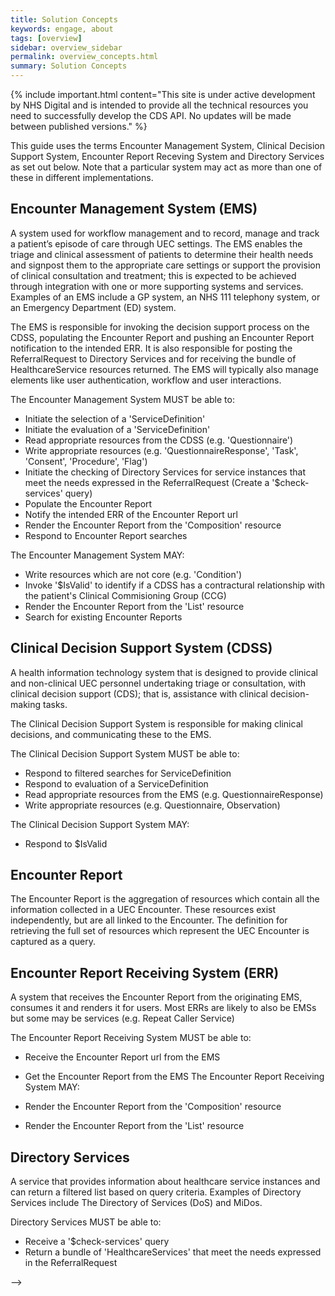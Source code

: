 ```yaml
---
title: Solution Concepts
keywords: engage, about
tags: [overview]
sidebar: overview_sidebar
permalink: overview_concepts.html
summary: Solution Concepts
---
```


{% include important.html content="This site is under active development by NHS Digital and is intended to provide all the technical resources you need to successfully develop the CDS API. No updates will be made between published versions." %}


This guide uses the terms Encounter Management System, Clinical Decision Support System, Encounter Report Receving System and Directory Services as set out below. Note that a particular system may act as more than one of these in different implementations.

## Encounter Management System (EMS) ##
A system used for workflow management and to record, manage and track a patient’s episode of care through UEC settings. The EMS enables the triage and clinical assessment of patients to determine their health needs and signpost them to the appropriate care settings or support the provision of clinical consultation and treatment; this is expected to be achieved through integration with one or more supporting systems and services. Examples of an EMS include a GP system, an NHS 111 telephony system, or an Emergency Department (ED) system.

The EMS is responsible for invoking the decision support process on the CDSS, populating the Encounter Report and pushing an Encounter Report notification to the intended ERR.  It is also responsible for posting the ReferralRequest to Directory Services and for receiving the bundle of HealthcareService resources returned. The EMS will typically also manage elements like user authentication, workflow and user interactions.

The Encounter Management System MUST be able to:

* Initiate the selection of a 'ServiceDefinition'
* Initiate the evaluation of a 'ServiceDefinition'
* Read appropriate resources from the CDSS (e.g. 'Questionnaire')
* Write appropriate resources (e.g. 'QuestionnaireResponse', 'Task', 'Consent', 'Procedure', 'Flag')
* Initiate the checking of Directory Services for service instances that meet the needs expressed in the ReferralRequest (Create a '$check-services' query)
* Populate the Encounter Report
* Notify the intended ERR of the Encounter Report url
* Render the Encounter Report from the 'Composition' resource
* Respond to Encounter Report searches

The Encounter Management System MAY:

* Write resources which are not core (e.g. 'Condition')
* Invoke '$IsValid' to identify if a CDSS has a contractural relationship with the patient's Clinical Commisioning Group (CCG)
* Render the Encounter Report from the 'List' resource
* Search for existing Encounter Reports


## Clinical Decision Support System (CDSS) ##
A health information technology system that is designed to provide clinical and non-clinical UEC personnel undertaking triage or consultation, with clinical decision support (CDS); that is, assistance with clinical decision-making tasks.

The Clinical Decision Support System is responsible for making clinical decisions, and communicating these to the EMS.

The Clinical Decision Support System MUST be able to:

* Respond to filtered searches for ServiceDefinition
* Respond to evaluation of a ServiceDefinition
* Read appropriate resources from the EMS (e.g. QuestionnaireResponse)
* Write appropriate resources (e.g. Questionnaire, Observation)

The Clinical Decision Support System MAY:

* Respond to $IsValid

## Encounter Report ##
The Encounter Report is the aggregation of resources which contain all the information collected in a UEC Encounter.  These resources exist independently, but are all linked to the Encounter.  The definition for retrieving the full set of resources which represent the UEC Encounter is captured as a query.

## Encounter Report Receiving System (ERR) ##
A system that receives the Encounter Report from the originating EMS, consumes it and renders it for users. Most ERRs are likely to also be EMSs but some may be services (e.g. Repeat Caller Service)

The Encounter Report Receiving System MUST be able to:

* Receive the Encounter Report url from the EMS
* Get the Encounter Report from the EMS
The Encounter Report Receiving System MAY:

* Render the Encounter Report from the 'Composition' resource
* Render the Encounter Report from the 'List' resource


## Directory Services ##

A service that provides information about healthcare service instances and can return a filtered list based on query criteria. Examples of Directory Services include The Directory of Services (DoS) and MiDos.

Directory Services MUST be able to:

* Receive a '$check-services' query
* Return a bundle of 'HealthcareServices' that meet the needs expressed in the ReferralRequest

-->
